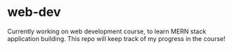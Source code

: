# web-dev
Currently working on web development course, to learn MERN stack application building. This repo will keep track of my progress in the course!
